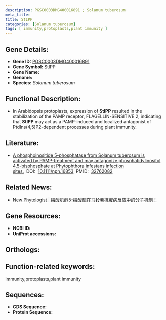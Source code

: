 ```yaml
---
description: PGSC0003DMG400016891 ; Solanum tuberosum
meta_title:
title: StIPP
categories: [Solanum tuberosum]
tags: [ immunity,protoplasts,plant immunity ]
---
```


## Gene Details:
- **Gene ID:**	[PGSC0003DMG400016891]()
- **Gene Symbol:** StIPP
- **Gene Name:** 
- **Genome:** []()
- **Species:** *Solanum tuberosum*

## Functional Description:
   -  In Arabidopsis protoplasts, expression of **StIPP** resulted in the stabilization of the PAMP receptor, FLAGELLIN-SENSITIVE 2, indicating that **StIPP** may act as a PAMP-induced and localized antagonist of PtdIns(4,5)P2-dependent processes during plant immunity.

## Literature:
   - [A phosphoinositide 5-phosphatase from Solanum tuberosum is activated by PAMP-treatment and may antagonize phosphatidylinositol 4,5-bisphosphate at Phytophthora infestans infection sites.]( https://nph.onlinelibrary.wiley.com/doi/10.1111/nph.16853)&nbsp;&nbsp;DOI:&nbsp;&nbsp;[10.1111/nph.16853](https://nph.onlinelibrary.wiley.com/doi/10.1111/nph.16853)&nbsp;&nbsp;PMID:&nbsp;&nbsp;[32762082](https://pubmed.ncbi.nlm.nih.gov/32762082/)

## Related News:
   - [New Phytologist | 磷酸肌醇5-磷酸酶在马铃薯抗疫病反应中的分子机制！](https://mp.weixin.qq.com/s?__biz=Mzg3MDEwNDEyMg==&mid=2247493998&idx=3&sn=c71ff43551428411bedc8e7cea3c0f63&chksm=ce90443bf9e7cd2d9d907a75961c7fe92182d40c2581c89d0f14b426b5447eed35310183eae6&scene=27#wechat_redirect)

## Gene Resources:
- **NCBI ID:** [](https://www.ncbi.nlm.nih.gov/gene/?term=)
- **UniProt accessions:** [](https://www.uniprot.org/uniprotkb//entry)

## Orthologs:


## Function-related keywords:
immunity,protoplasts,plant immunity

## Sequences:
- **CDS Sequence:**
- **Protein Sequence:**
